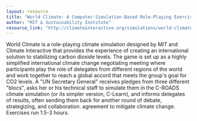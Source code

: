 ```yaml
---
layout: resource
title: "World Climate: A Computer-Simulation-Based Role-Playing Exercise (Copenhagen Climate Exercise) "
author: "MIT & Sustainability Institute"
resource_link: "http://climateinteractive.org/simulations/world-climate"
---
```


World Climate is a role-playing climate simulation designed by MIT and Climate Interactive that provides the experience of creating an international solution to stabilizing carbon dioxide levels. The game is set up as a highly simplified international climate change negotiating meeting where participants play the role of delegates from different regions of the world and work together to reach a global accord that meets the group's goal for CO2 levels. A "UN Secretary General" receives pledges from three different "blocs", asks her or his technical staff to simulate them in the C-ROADS climate simulation (or its simpler version, C-Learn), and informs delegates of results, often sending them back for another round of debate, strategizing, and collaboration. agreement to mitigate climate change.  Exercises run 1.5-3 hours.
